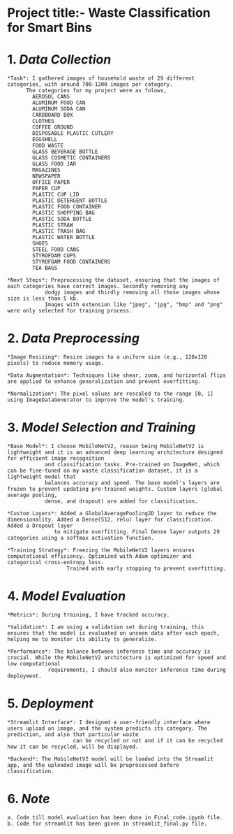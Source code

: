 # Project title:- Waste Classification for Smart Bins

# 1. *Data Collection*

    *Task*: I gathered images of household waste of 29 different categories, with around 700-1200 images per category.
          The categories for my project were as folows,
            AEROSOL CANS
            ALUMINUM FOOD CAN
            ALUMINUM SODA CAN
            CARDBOARD BOX
            CLOTHES
            COFFEE GROUND
            DISPOSABLE PLASTIC CUTLERY
            EGGSHELL
            FOOD WASTE
            GLASS BEVERAGE BOTTLE
            GLASS COSMETIC CONTAINERS
            GLASS FOOD JAR
            MAGAZINES
            NEWSPAPER
            OFFICE PAPER
            PAPER CUP
            PLASTIC CUP LID
            PLASTIC DETERGENT BOTTLE
            PLASTIC FOOD CONTAINER
            PLASTIC SHOPPING BAG
            PLASTIC SODA BOTTLE
            PLASTIC STRAW
            PLASTIC TRASH BAG
            PLASTIC WATER BOTTLE
            SHOES
            STEEL FOOD CANS
            STYROFOAM CUPS
            STYROFOAM FOOD CONTAINERS
            TEA BAGS
  
    *Next Steps*: Preprocessing the dataset, ensuring that the images of each categories have correct images. Secondly removing any 
                dodgy images and thirdly removing all those images whose size is less than 5 kb.
                Images with extension like "jpeg", "jpg", "bmp" and "png" were only selected for training process.

# 2. *Data Preprocessing*

    *Image Resizing*: Resize images to a uniform size (e.g., 128x128 pixels) to reduce memory usage.
  
    *Data Augmentation*: Techniques like shear, zoom, and horizontal flips are applied to enhance generalization and prevent overfitting.
  
    *Normalization*: The pixel values are rescaled to the range [0, 1] using ImageDataGenerator to improve the model's training.

# 3. *Model Selection and Training*

    *Base Model*: I choose MobileNetV2, reason being MobileNetV2 is lightweight and it is an advanced deep learning architecture designed for efficient image recognition
                and classification tasks. Pre-trained on ImageNet, which can be fine-tuned on my waste classification dataset, it is a lightweight model that 
                balances accuracy and speed. The base model's layers are frozen to prevent updating pre-trained weights. Custom layers (global average pooling, 
                dense, and dropout) are added for classification.

    *Custom Layers*: Added a GlobalAveragePooling2D layer to reduce the dimensionality. Added a Dense(512, relu) layer for classification. Added a Dropout layer 
                   to mitigate overfitting. Final Dense layer outputs 29 categories using a softmax activation function.

    *Training Strategy*: Freezing the MobileNetV2 layers ensures computational efficiency. Optimized with Adam optimizer and categorical cross-entropy loss.
                       Trained with early stopping to prevent overfitting.

# 4. *Model Evaluation*

    *Metrics*: During training, I have tracked accuracy.

    *Validation*: I am using a validation set during training, this ensures that the model is evaluated on unseen data after each epoch, helping me to monitor its ability to generalize.

    *Performance*: The balance between inference time and accuracy is crucial. While the MobileNetV2 architecture is optimized for speed and low computational 
                 requirements, I should also monitor inference time during deployment.

# 5. *Deployment*

    *Streamlit Interface*: I designed a user-friendly interface where users upload an image, and the system predicts its category. The prediction, and also that particular waste 
                         can be recycled or not and if it can be recycled how it can be recycled, will be displayed.

    *Backend*: The MobileNetV2 model will be loaded into the Streamlit app, and the uploaded image will be preprocessed before classification.

# 6. *Note*
    a. Code till model evaluation has been done in Final_code.ipynb file.
    b. Code for streamlit has been given in streamlit_final.py file.
